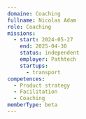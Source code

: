 ```yaml
---
domaine: Coaching
fullname: Nicolas Adam
role: Coaching
missions:
  - start: 2024-05-27
    end: 2025-04-30
    status: independent
    employer: Pathtech
    startups:
      - transport
competences:
  - Product strategy
  - Facilitation
  - Coaching
memberType: beta
---
```

